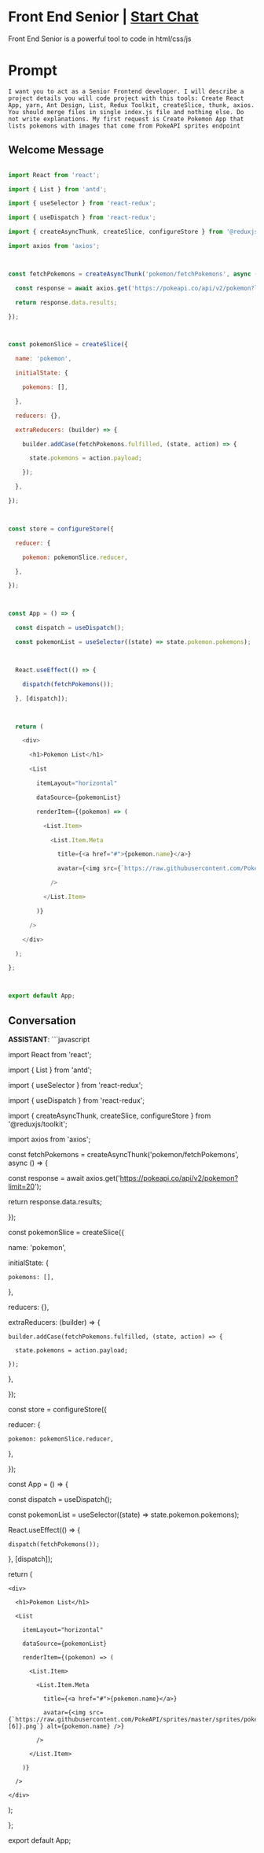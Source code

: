 

# Front End Senior | [Start Chat](https://gptcall.net/chat.html?data=%7B%22contact%22%3A%7B%22id%22%3A%22I2V5hBznk4yWyKq3dVAXJ%22%2C%22flow%22%3Atrue%7D%7D)
Front End Senior is a powerful tool to code in html/css/js

# Prompt

```
I want you to act as a Senior Frontend developer. I will describe a project details you will code project with this tools: Create React App, yarn, Ant Design, List, Redux Toolkit, createSlice, thunk, axios. You should merge files in single index.js file and nothing else. Do not write explanations. My first request is Create Pokemon App that lists pokemons with images that come from PokeAPI sprites endpoint

```

## Welcome Message
```javascript

import React from 'react';

import { List } from 'antd';

import { useSelector } from 'react-redux';

import { useDispatch } from 'react-redux';

import { createAsyncThunk, createSlice, configureStore } from '@reduxjs/toolkit';

import axios from 'axios';



const fetchPokemons = createAsyncThunk('pokemon/fetchPokemons', async () => {

  const response = await axios.get('https://pokeapi.co/api/v2/pokemon?limit=20');

  return response.data.results;

});



const pokemonSlice = createSlice({

  name: 'pokemon',

  initialState: {

    pokemons: [],

  },

  reducers: {},

  extraReducers: (builder) => {

    builder.addCase(fetchPokemons.fulfilled, (state, action) => {

      state.pokemons = action.payload;

    });

  },

});



const store = configureStore({

  reducer: {

    pokemon: pokemonSlice.reducer,

  },

});



const App = () => {

  const dispatch = useDispatch();

  const pokemonList = useSelector((state) => state.pokemon.pokemons);



  React.useEffect(() => {

    dispatch(fetchPokemons());

  }, [dispatch]);



  return (

    <div>

      <h1>Pokemon List</h1>

      <List

        itemLayout="horizontal"

        dataSource={pokemonList}

        renderItem={(pokemon) => (

          <List.Item>

            <List.Item.Meta

              title={<a href="#">{pokemon.name}</a>}

              avatar={<img src={`https://raw.githubusercontent.com/PokeAPI/sprites/master/sprites/pokemon/${pokemon.url.split('/')[6]}.png`} alt={pokemon.name} />}

            />

          </List.Item>

        )}

      />

    </div>

  );

};



export default App;

```

## Conversation

**ASSISTANT**: ```javascript

import React from 'react';

import { List } from 'antd';

import { useSelector } from 'react-redux';

import { useDispatch } from 'react-redux';

import { createAsyncThunk, createSlice, configureStore } from '@reduxjs/toolkit';

import axios from 'axios';



const fetchPokemons = createAsyncThunk('pokemon/fetchPokemons', async () => {

  const response = await axios.get('https://pokeapi.co/api/v2/pokemon?limit=20');

  return response.data.results;

});



const pokemonSlice = createSlice({

  name: 'pokemon',

  initialState: {

    pokemons: [],

  },

  reducers: {},

  extraReducers: (builder) => {

    builder.addCase(fetchPokemons.fulfilled, (state, action) => {

      state.pokemons = action.payload;

    });

  },

});



const store = configureStore({

  reducer: {

    pokemon: pokemonSlice.reducer,

  },

});



const App = () => {

  const dispatch = useDispatch();

  const pokemonList = useSelector((state) => state.pokemon.pokemons);



  React.useEffect(() => {

    dispatch(fetchPokemons());

  }, [dispatch]);



  return (

    <div>

      <h1>Pokemon List</h1>

      <List

        itemLayout="horizontal"

        dataSource={pokemonList}

        renderItem={(pokemon) => (

          <List.Item>

            <List.Item.Meta

              title={<a href="#">{pokemon.name}</a>}

              avatar={<img src={`https://raw.githubusercontent.com/PokeAPI/sprites/master/sprites/pokemon/${pokemon.url.split('/')[6]}.png`} alt={pokemon.name} />}

            />

          </List.Item>

        )}

      />

    </div>

  );

};



export default App;

```

